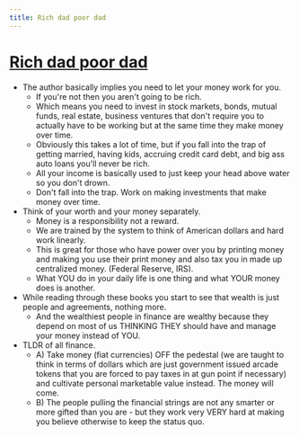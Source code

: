 ```yaml
---
title: Rich dad poor dad
---
```


# [Rich dad poor dad](http://goodreads.com/book/show/69571)

- The author basically implies you need to let your money work for you.
  - If you're not then you aren't going to be rich.
  - Which means you need to invest in stock markets, bonds, mutual funds, real estate, business ventures that don't require you to actually have to be working but at the same time they make money over time.
  - Obviously this takes a lot of time, but if you fall into the trap of getting married, having kids, accruing credit card debt, and big ass auto loans you'll never be rich.
  - All your income is basically used to just keep your head above water so you don't drown.
  - Don't fall into the trap. Work on making investments that make money over time.
- Think of your worth and your money separately.
  - Money is a responsibility not a reward.
  - We are trained by the system to think of American dollars and hard work linearly.
  - This is great for those who have power over you by printing money and making you use their print money and also tax you in made up centralized money. (Federal Reserve, IRS).
  - What YOU do in your daily life is one thing and what YOUR money does is another.
- While reading through these books you start to see that wealth is just people and agreements, nothing more.
  - And the wealthiest people in finance are wealthy because they depend on most of us THINKING THEY should have and manage your money instead of YOU.
- TLDR of all finance.
  - A) Take money (fiat currencies) OFF the pedestal (we are taught to think in terms of dollars which are just government issued arcade tokens that you are forced to pay taxes in at gun point if necessary) and cultivate personal marketable value instead. The money will come.
  - B) The people pulling the financial strings are not any smarter or more gifted than you are - but they work very VERY hard at making you believe otherwise to keep the status quo.
